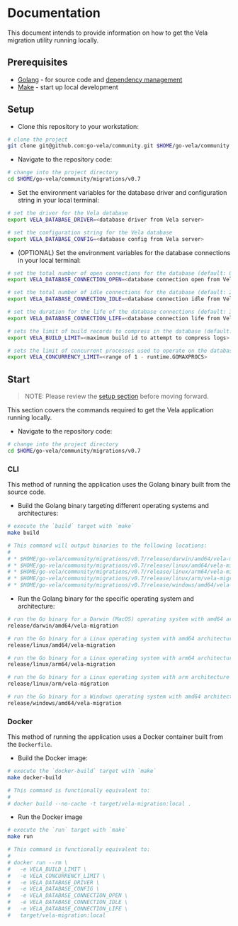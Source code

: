 # Documentation

This document intends to provide information on how to get the Vela migration utility running locally.

## Prerequisites

* [Golang](https://golang.org/dl/) - for source code and [dependency management](https://github.com/golang/go/wiki/Modules)
* [Make](https://www.gnu.org/software/make/) - start up local development

## Setup

* Clone this repository to your workstation:

```sh
# clone the project
git clone git@github.com:go-vela/community.git $HOME/go-vela/community
```

* Navigate to the repository code:

```sh
# change into the project directory
cd $HOME/go-vela/community/migrations/v0.7
```

* Set the environment variables for the database driver and configuration string in your local terminal:

```sh
# set the driver for the Vela database
export VELA_DATABASE_DRIVER=<database driver from Vela server>

# set the configuration string for the Vela database
export VELA_DATABASE_CONFIG=<database config from Vela server>
```

* (OPTIONAL) Set the environment variables for the database connections in your local terminal:

```sh
# set the total number of open connections for the database (default: 0 - no limit)
export VELA_DATABASE_CONNECTION_OPEN=<database connection open from Vela server>

# set the total number of idle connections for the database (default: 2)
export VELA_DATABASE_CONNECTION_IDLE=<database connection idle from Vela server>

# set the duration for the life of the database connections (default: 30m)
export VELA_DATABASE_CONNECTION_LIFE=<database connection life from Vela server>

# sets the limit of build records to compress in the database (default: 0 - no limit)
export VELA_BUILD_LIMIT=<maximum build id to attempt to compress logs>

# sets the limit of concurrent processes used to operate on the database (default: 4)
export VELA_CONCURRENCY_LIMIT=<range of 1 - runtime.GOMAXPROCS>
```

## Start

> NOTE: Please review the [setup section](#setup) before moving forward.

This section covers the commands required to get the Vela application running locally.

* Navigate to the repository code:

```sh
# change into the project directory
cd $HOME/go-vela/community/migrations/v0.7
```

### CLI

This method of running the application uses the Golang binary built from the source code.

* Build the Golang binary targeting different operating systems and architectures:

```sh
# execute the `build` target with `make`
make build

# This command will output binaries to the following locations:
#
# * $HOME/go-vela/community/migrations/v0.7/release/darwin/amd64/vela-migration
# * $HOME/go-vela/community/migrations/v0.7/release/linux/amd64/vela-migration
# * $HOME/go-vela/community/migrations/v0.7/release/linux/arm64/vela-migration
# * $HOME/go-vela/community/migrations/v0.7/release/linux/arm/vela-migration
# * $HOME/go-vela/community/migrations/v0.7/release/windows/amd64/vela-migration
```

* Run the Golang binary for the specific operating system and architecture:

```sh
# run the Go binary for a Darwin (MacOS) operating system with amd64 architecture
release/darwin/amd64/vela-migration

# run the Go binary for a Linux operating system with amd64 architecture
release/linux/amd64/vela-migration

# run the Go binary for a Linux operating system with arm64 architecture
release/linux/arm64/vela-migration

# run the Go binary for a Linux operating system with arm architecture
release/linux/arm/vela-migration

# run the Go binary for a Windows operating system with amd64 architecture
release/windows/amd64/vela-migration
```

### Docker

This method of running the application uses a Docker container built from the `Dockerfile`.

* Build the Docker image:

```sh
# execute the `docker-build` target with `make`
make docker-build

# This command is functionally equivalent to:
#
# docker build --no-cache -t target/vela-migration:local .
```

* Run the Docker image

```sh
# execute the `run` target with `make`
make run

# This command is functionally equivalent to:
#
# docker run --rm \
#   -e VELA_BUILD_LIMIT \
#   -e VELA_CONCURRENCY_LIMIT \
#   -e VELA_DATABASE_DRIVER \
#   -e VELA_DATABASE_CONFIG \
#   -e VELA_DATABASE_CONNECTION_OPEN \
#   -e VELA_DATABASE_CONNECTION_IDLE \
#   -e VELA_DATABASE_CONNECTION_LIFE \
#   target/vela-migration:local
```
